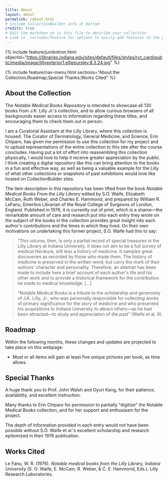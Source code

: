 ```yaml
---
title: About
layout: about
permalink: /about.html
# include CollectionBuilder info at bottom
credits: true
# Edit the markdown on in this file to describe your collection
# Look in _includes/feature for options to easily add features to the page
---
```


{% include feature/jumbotron.html objectid="https://libraries.indiana.edu/sites/default/files/styles/rvt_card/public/media/image/lillyexterior1.elliepursley.8.3.24.jpg" %}

{% include feature/nav-menu.html sections="About the Collection;Roadmap;Special Thanks;Works Cited" %}

## About the Collection

The *Notable Medical Books Repository* is intended to showcase all 130 books from J.K. Lilly Jr.'s collection, and to allow curious browsers of all backgrounds easier access to information regarding these titles, and encouraging them to check them out in person. 

I am a Curatorial Assistant at the Lilly Library, where this collection is housed. The Curator of Dermatology, General Medicine, and Science, Erin Chiparo, has given me permission to use this collection for my project and to upload representations of the entire collection to this site after the course concludes. Having put a lot of effort into reassembling this collection physically, I would love to help it receive greater appreciation by the public. I think creating a digital repository like this can bring attention to the books in a fun and effective way, as well as being a valuable example for the Lilly of what other collections or snapshots of past exhibitions would look like hosted on CollectionBuilder sites.

The item description in this repository has been lifted from the book *Notable Medical Books From the Lilly Library* edited by S.O. Waife, Elizabeth McCain, Ruth Weber, and Charles E. Hammond, and prepared by William R. LeFanu, Emeritus Librarian of the Royal College of Surgeons of London, England. Published in 1976, it is currently out of print, which is a shame—the remarkable amount of care and research put into each entry they wrote on the subject of the books in the collection provides great insight into each author's contributions and the times in which they lived. On their own motivations on undertaking this former project, S.O. Waife had this to say:

> <p>“This volume, then, is only a partial record of special treasures in the Lilly Library at Indiana University. It does not aim to be a full survey of medical literature, still less a history of medicine. It samples great discoveries as recorded by those who made them. The history of medicine is preserved in the written word, but carry the mark of their authors' character and personality. Therefore, an attempt has been made to include here a brief account of each author's life and his other work and to provide a historical framework for the contribution he made to medical knowledge. […]</p>
>
> <p>“Notable Medical Books is a tribute to the scholarship and generosity of J.K. Lilly, Jr., who was personally responsible for collecting works of primary significance for the story of medicine and who presented his acquisitions to Indiana University to attract others—as he had been attracted—to study and appreciation of the past” (Waife et al. 9).</p>


## Roadmap

Within the following months, these changes and updates are projected to take place on this webpage:

* Most or all items will gain at least five unique pictures per book, as time allows.


## Special Thanks

<p>A huge thank you to Prof. John Walsh and Gyuri Kang, for their patience, availability, and excellent instruction.</p>

<p>Many thanks to Erin Chiparo for permission to partially "digitize" the Notable Medical Books collection, and for her support and enthusiasm for the project.</p>

<p>The depth of information provided in each entry would not have been possible without S.O. Waife et al.'s excellent scholarship and research epitomized in their 1976 publication.</p>

## Works Cited

Le Fanu, W. R. (1976). *Notable medical books from the Lilly Library, Indiana University* (S. O. Waife, E. McCain, R. Weber, & C. E. Hammond, Eds.). Lilly Research Laboratories. 
